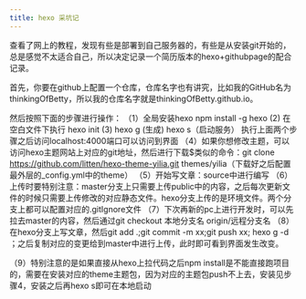 ```yaml
---
title: hexo 采坑记
---
```


查看了网上的教程，发现有些是部署到自己服务器的，有些是从安装git开始的，总是感觉不太适合自己，所以决定记录一个简历版本的hexo+githubpage的配合记录。

首先，你要在github上配置一个仓库，仓库名字也有讲究，比如我的GitHub名为thinkingOfBetty，所以我的仓库名字就是thinkingOfBetty.github.io。

然后按照下面的步骤进行操作：
（1）全局安装hexo npm install -g hexo
(2) 在空白文件下执行 hexo init 
(3) hexo g (生成)   hexo s（启动服务） 执行上面两个步骤之后访问localhost:4000端口可以访问到界面
（4）如果你想修改主题，可以访问hexo主题网站上对应的git地址，然后进行下载$类似的命令：git clone https://github.com/litten/hexo-theme-yilia.git themes/yilia（下载好之后配置最外层的_config.yml中的theme）
（5）开始写文章：source中进行编写
（6）上传时要特别注意：master分支上只需要上传public中的内容，之后每次更新文件的时候只需要上传修改的对应静态文件。hexo分支上传的是环境文件。两个分支上都可以配置对应的.gitIgnore文件 
（7）下次再新的pc上进行开发时，可以先拉去master的内容，然后通过git checkout 本地分支名 origin/远程分支名
（8）在hexo分支上写文章，然后git add .;git commit -m xx;git push xx; hexo g -d ；之后复制对应的变更给到master中进行上传，此时即可看到界面发生改变。

（9）特别注意的是如果直接从hexo上拉代码之后npm install是不能直接跑项目的，需要在安装对应的theme主题包，因为对应的主题包push不上去，安装见步骤4，安装之后再hexo s即可在本地启动